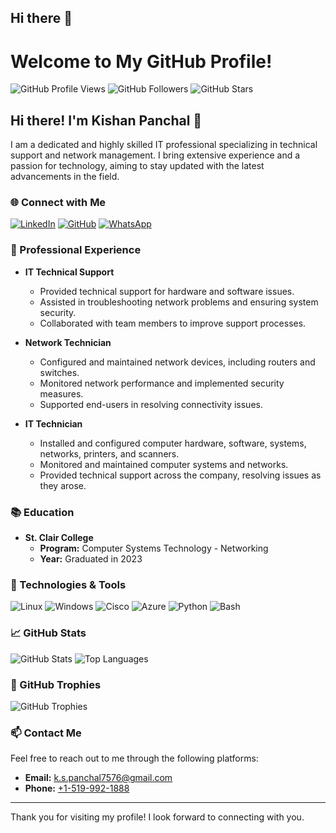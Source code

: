 ## Hi there 👋

# Welcome to My GitHub Profile!

![GitHub Profile Views](https://komarev.com/ghpvc/?username=711Krunal&style=flat-square)
![GitHub Followers](https://img.shields.io/github/followers/711Krunal?label=Followers&style=social)
![GitHub Stars](https://img.shields.io/github/stars/711Krunal?affiliations=OWNER&style=social)

## Hi there! I'm Kishan Panchal 👋

I am a dedicated and highly skilled IT professional specializing in technical support and network management. I bring extensive experience and a passion for technology, aiming to stay updated with the latest advancements in the field.

### 🌐 Connect with Me

[![LinkedIn](https://img.shields.io/badge/LinkedIn-0077B5?style=for-the-badge&logo=linkedin&logoColor=white)](https://www.linkedin.com/in/kspanchal/)
[![GitHub](https://img.shields.io/badge/GitHub-181717?style=for-the-badge&logo=github&logoColor=white)](https://github.com/711Krunal)
[![WhatsApp](https://img.shields.io/badge/WhatsApp-25D366?style=for-the-badge&logo=whatsapp&logoColor=white)](https://wa.me/15199921888)

### 💼 Professional Experience

- **IT Technical Support**
  - Provided technical support for hardware and software issues.
  - Assisted in troubleshooting network problems and ensuring system security.
  - Collaborated with team members to improve support processes.

- **Network Technician**
  - Configured and maintained network devices, including routers and switches.
  - Monitored network performance and implemented security measures.
  - Supported end-users in resolving connectivity issues.

- **IT Technician**
  - Installed and configured computer hardware, software, systems, networks, printers, and scanners.
  - Monitored and maintained computer systems and networks.
  - Provided technical support across the company, resolving issues as they arose.

### 📚 Education

- **St. Clair College**
  - **Program:** Computer Systems Technology - Networking
  - **Year:** Graduated in 2023

<!--
### 🏆 Certifications

- **CompTIA Network+**
- **Cisco Certified Network Associate (CCNA)**
- **Microsoft Certified: Azure Fundamentals**
-->

### 🔧 Technologies & Tools

![Linux](https://img.shields.io/badge/Linux-FCC624?style=for-the-badge&logo=linux&logoColor=black)
![Windows](https://img.shields.io/badge/Windows-0078D6?style=for-the-badge&logo=windows&logoColor=white)
![Cisco](https://img.shields.io/badge/Cisco-1BA0D7?style=for-the-badge&logo=cisco&logoColor=white)
![Azure](https://img.shields.io/badge/Azure-0078D4?style=for-the-badge&logo=microsoft-azure&logoColor=white)
![Python](https://img.shields.io/badge/Python-3776AB?style=for-the-badge&logo=python&logoColor=white)
![Bash](https://img.shields.io/badge/Bash-4EAA25?style=for-the-badge&logo=gnu-bash&logoColor=white)

### 📈 GitHub Stats

![GitHub Stats](https://github-readme-stats.vercel.app/api?username=711Krunal&show_icons=true&theme=radical)
![Top Languages](https://github-readme-stats.vercel.app/api/top-langs/?username=711Krunal&layout=compact&theme=radical)

### 🏅 GitHub Trophies

![GitHub Trophies](https://github-profile-trophy.vercel.app/?username=711Krunal&theme=radical)

### 📫 Contact Me

Feel free to reach out to me through the following platforms:

- **Email:** [k.s.panchal7576@gmail.com](mailto:k.s.panchal7576@gmail.com)
- **Phone:** [+1-519-992-1888](tel:+15199921888)

---

Thank you for visiting my profile! I look forward to connecting with you.

